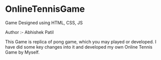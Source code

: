 # OnlineTennisGame
Game Designed using HTML, CSS, JS

Author :- Abhishek Patil

This Game is replica of pong game, which you may played or developed. 
I have did some key changes into it and developed my own Online Tennis Game by Myself.
